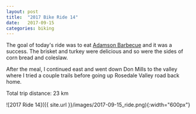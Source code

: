 ```yaml
---
layout: post
title:  "2017 Bike Ride 14"
date:   2017-09-15
categories: biking
---
```


The goal of today's ride was to eat [Adamson Barbecue](https://adamsonbarbecue.com "Adamson Barbecue") and it was a success. The brisket and turkey were delicious and so were the sides of corn bread and coleslaw. 

After the meal, I continued east and went down Don Mills to the valley where I tried a couple trails before going up Rosedale Valley road back home.
 
Total trip distance: 23 km

![2017 Ride 14]({{ site.url }}/images/2017-09-15_ride.png){:width="600px"}

